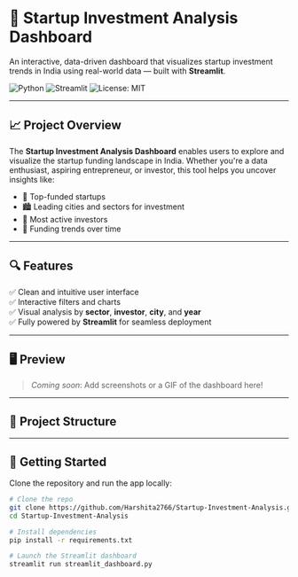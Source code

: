 # 🚀 Startup Investment Analysis Dashboard

An interactive, data-driven dashboard that visualizes startup investment trends in India using real-world data — built with **Streamlit**.

![Python](https://img.shields.io/badge/Python-3.9+-blue?logo=python)
![Streamlit](https://img.shields.io/badge/Built%20with-Streamlit-ff4b4b?logo=streamlit)
![License: MIT](https://img.shields.io/badge/License-MIT-green.svg)

---

## 📈 Project Overview

The **Startup Investment Analysis Dashboard** enables users to explore and visualize the startup funding landscape in India. Whether you're a data enthusiast, aspiring entrepreneur, or investor, this tool helps you uncover insights like:

- 💸 Top-funded startups
- 🏙️ Leading cities and sectors for investment
- 🧠 Most active investors
- 📆 Funding trends over time

---

## 🔍 Features

✅ Clean and intuitive user interface  
✅ Interactive filters and charts  
✅ Visual analysis by **sector**, **investor**, **city**, and **year**  
✅ Fully powered by **Streamlit** for seamless deployment  

---

## 🖥️ Preview

> *Coming soon*: Add screenshots or a GIF of the dashboard here!

---

## 📁 Project Structure


---

## 🚀 Getting Started

Clone the repository and run the app locally:

```bash
# Clone the repo
git clone https://github.com/Harshita2766/Startup-Investment-Analysis.git
cd Startup-Investment-Analysis

# Install dependencies
pip install -r requirements.txt

# Launch the Streamlit dashboard
streamlit run streamlit_dashboard.py

